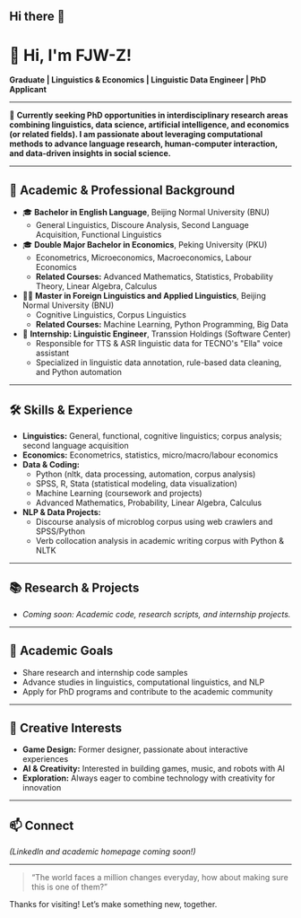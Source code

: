 ## Hi there 👋

# 👋 Hi, I'm FJW-Z!

**Graduate | Linguistics & Economics | Linguistic Data Engineer | PhD Applicant**

---

🌟 **Currently seeking PhD opportunities in interdisciplinary research areas combining linguistics, data science, artificial intelligence, and economics (or related fields). I am passionate about leveraging computational methods to advance language research, human-computer interaction, and data-driven insights in social science.**

---

## 🏅 Academic & Professional Background

- 🎓 **Bachelor in English Language**, Beijing Normal University (BNU)
  - General Linguistics, Discoure Analysis, Second Language Acquisition, Functional Linguistics
- 🎓 **Double Major Bachelor in Economics**, Peking University (PKU)
  - Econometrics, Microeconomics, Macroeconomics, Labour Economics
  - **Related Courses:** Advanced Mathematics, Statistics, Probability Theory, Linear Algebra, Calculus
- 🧑‍🎓 **Master in Foreign Linguistics and Applied Linguistics**, Beijing Normal University (BNU)
  - Cognitive Linguistics, Corpus Linguistics
  - **Related Courses:** Machine Learning, Python Programming, Big Data
- 💼 **Internship: Linguistic Engineer**, Transsion Holdings (Software Center)
  - Responsible for TTS & ASR linguistic data for TECNO's "Ella" voice assistant
  - Specialized in linguistic data annotation, rule-based data cleaning, and Python automation

---

## 🛠️ Skills & Experience

- **Linguistics:** General, functional, cognitive linguistics; corpus analysis; second language acquisition
- **Economics:** Econometrics, statistics, micro/macro/labour economics
- **Data & Coding:**
  - Python (nltk, data processing, automation, corpus analysis)
  - SPSS, R, Stata (statistical modeling, data visualization)
  - Machine Learning (coursework and projects)
  - Advanced Mathematics, Probability, Linear Algebra, Calculus
- **NLP & Data Projects:**
  - Discourse analysis of microblog corpus using web crawlers and SPSS/Python
  - Verb collocation analysis in academic writing corpus with Python & NLTK

---

## 📚 Research & Projects

- *Coming soon: Academic code, research scripts, and internship projects.*

---

## 🎯 Academic Goals

- Share research and internship code samples
- Advance studies in linguistics, computational linguistics, and NLP
- Apply for PhD programs and contribute to the academic community

---

## 🎨 Creative Interests

- **Game Design:** Former designer, passionate about interactive experiences
- **AI & Creativity:** Interested in building games, music, and robots with AI
- **Exploration:** Always eager to combine technology with creativity for innovation

---

## 📫 Connect

*(LinkedIn and academic homepage coming soon!)*

---

> “The world faces a million changes everyday, how about making sure this is one of them?”

Thanks for visiting! Let’s make something new, together.
